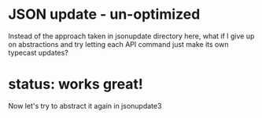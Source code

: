 # JSON update - un-optimized

Instead of the approach taken in jsonupdate directory here, what if I give up on abstractions and try letting each API command just make its own typecast updates?

# status: works great!

Now let's try to abstract it again in jsonupdate3

